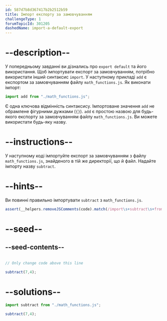 ```yaml
---
id: 587d7b8d367417b2b2512b59
title: Імпорт експорту за замовчуванням
challengeType: 1
forumTopicId: 301205
dashedName: import-a-default-export
---
```


# --description--

У попередньому завданні ви дізнались про `export default` та його використання. Щоб імпортувати експорт за замовчуванням, потрібно використати інший синтаксис `import`. У наступному прикладі `add` є експортом за замовчуванням файлу `math_functions.js`. Як виконати імпорт:

```js
import add from "./math_functions.js";
```

Є одна ключова відмінність синтаксису. Імпортоване значення `add` не обрамлене фігурними дужками (`{}`). `add` є простою назвою для будь-якого експорту за замовчуванням файлу `math_functions.js`. Ви можете використати будь-яку назву.

# --instructions--

У наступному коді імпортуйте експорт за замовчуванням з файлу `math_functions.js`, знайденого в тій же директорії, що й файл. Надайте імпорту назву `subtract`.

# --hints--

Ви повинні правильно імпортувати `subtract` з `math_functions.js`.

```js
assert(__helpers.removeJSComments(code).match(/import\s+subtract\s+from\s+('|")\.\/math_functions\.js\1/g));
```

# --seed--

## --seed-contents--

```js

// Only change code above this line

subtract(7,4);
```

# --solutions--

```js
import subtract from "./math_functions.js";

subtract(7,4);
```
